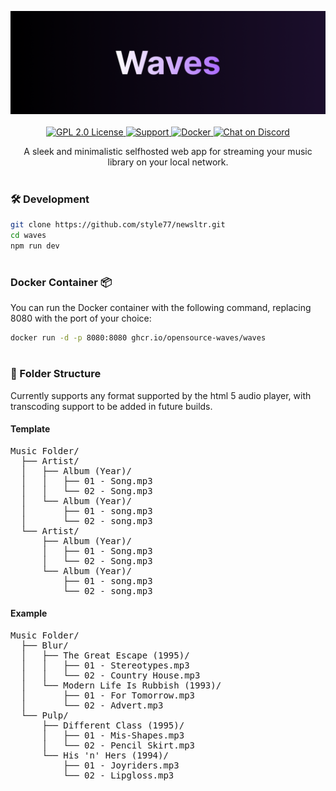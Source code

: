 <p align="center">
<img alt="Logo Banner" src="https://github.com/Opensource-Waves/Waves/blob/main/github-logo/Frame%205%20(1).png?sanitize=true"/>
<br/>
<br/>

<a href="https://github.com/jellyfin/jellyfin">
<img alt="GPL 2.0 License" src="https://img.shields.io/github/license/jellyfin/jellyfin.svg"/>
</a>
<a href="https://ko-fi.com/brick_wall">
<img alt="Support" src="https://img.shields.io/badge/Ko--fi-F16061?style=for-the-badge&logo=ko-fi&logoColor=white"/>
</a>
<a href="https://hub.docker.com/repository/docker/greenestgoat/opensource-waves/">
<img alt="Docker" src="https://camo.githubusercontent.com/6b7f701cf0bea42833751b754688f1a27b6090fdf90bf2b226addff01be817f0/68747470733a2f2f696d672e736869656c64732e696f2f62616467652f646f636b65722d2532333064623765642e7376673f7374796c653d666f722d7468652d6261646765266c6f676f3d646f636b6572266c6f676f436f6c6f723d7768697465"/>
</a>
<a href="https://discord.gg/HkWFGr4A" Chat on discord>
<img alt="Chat on Discord" src="https://img.shields.io/badge/Discord-%235865F2.svg?style=for-the-badge&logo=discord&logoColor=white"/>
</a>
</p>

<!--<div align="center"><a href='https://ko-fi.com/brick_wall' target='_blank'><img height='30' style='border:0px;height:41px;' src='https://az743702.vo.msecnd.net/cdn/kofi3.png?v=0' border='0' margin-top="10px" alt='Buy Me a Coffee at ko-fi.com'/></a></div>-->
<div align="center">A sleek and minimalistic selfhosted web app for streaming your music library on your local network.</div>

#

### 🛠️ Development

```bash
git clone https://github.com/style77/newsltr.git
cd waves
npm run dev
```

#

### Docker Container 📦

You can run the Docker container with the following command, replacing 8080 with the port of your choice:

```bash
docker run -d -p 8080:8080 ghcr.io/opensource-waves/waves
```

#

### 📁 Folder Structure

Currently supports any format supported by the html 5 audio player, with transcoding support to be added in future builds.

#### Template

<pre>
Music Folder/
  ├── Artist/
  │   ├── Album (Year)/
  │   │   ├── 01 - Song.mp3
  │   │   └── 02 - Song.mp3
  │   └── Album (Year)/
  │       ├── 01 - song.mp3
  │       └── 02 - song.mp3
  └── Artist/
      ├── Album (Year)/
      │   ├── 01 - Song.mp3
      │   └── 02 - Song.mp3
      └── Album (Year)/
          ├── 01 - song.mp3
          └── 02 - song.mp3
</pre>

#### Example

<pre>
Music Folder/
  ├── Blur/
  │   ├── The Great Escape (1995)/
  │   │   ├── 01 - Stereotypes.mp3
  │   │   └── 02 - Country House.mp3
  │   └── Modern Life Is Rubbish (1993)/
  │       ├── 01 - For Tomorrow.mp3
  │       └── 02 - Advert.mp3
  └── Pulp/
      ├── Different Class (1995)/
      │   ├── 01 - Mis-Shapes.mp3
      │   └── 02 - Pencil Skirt.mp3
      └── His 'n' Hers (1994)/
          ├── 01 - Joyriders.mp3
          └── 02 - Lipgloss.mp3
</pre>

#


